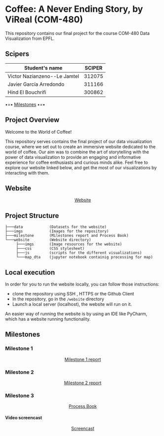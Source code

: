 # Coffee: A Never Ending Story, by ViReal (COM-480)

This repository contains our final project for the course 
COM-480 Data Visualization from EPFL.

## Scipers

| Student's name               | SCIPER |
|------------------------------|--------|
| Victor Nazianzeno--Le Jamtel | 312075 |
| Javier García Arredondo      | 311166 |
| Hind El Bouchrifi            | 300862 |

•=• [Milestones](#milestones) •=•


## Project Overview

Welcome to the World of Coffee! 

This repository serves contains the final project of our data visualization course, 
where we set out to create an immersive website dedicated to the world of coffee. 
Our aim was to combine the art of storytelling with the power of data visualization
to provide an engaging and informative experience for coffee enthusiasts and curious
minds alike. Feel free to explore our website linked below, and get the most of our 
visualizations by interacting with them.

## Website

<p align="center">
     <a href="https://com-480-data-visualization.github.io/project-2023-vireal/website/index.html">Website</a>
</p>

## Project Structure

``` 
├───data            (Datasets for the website)
├───imgs            (Images for the repository)
├───milestone       (Milestones report and Process Book)
└───website         (Website directory)       
     ├───imgs       (Image resources for the website)
     ├───css        (CSS stylesheet)
     ├───js         (scripts for the different visualizations)
     └───map_dta    (jupyter notebook containig processing for map)
```

## Local execution

In order for you to run the website locally, you can follow those instructions:
* clone the repository using SSH , HTTPS or the Github Client
* In the repository, go in the ``/website`` directory
* Launch a local server (localhost), the website will run on it.

An easier way of running the website is by using an IDE like PyCharm,
which has a website running functionality.

## Milestones

### Milestone 1
<p align="center">
     <a href="https://github.com/com-480-data-visualization/project-2023-vireal/blob/master/milestone/milestone1.md">Milestone 1 report</a>
</p>

### Milestone 2
<p align="center">
     <a href="https://github.com/com-480-data-visualization/project-2023-vireal/blob/master/milestone/milestone2.pdf">Milestone 2 report</a>
</p>


### Milestone 3

<p align="center">
     <a href="https://github.com/com-480-data-visualization/project-2023-vireal/blob/master/milestone/process_book.pdf">Process Book</a>
</p>

#### Video screencast

<p align="center">
     <a href="https://www.youtube.com/watch?v=ywskj7fMC1w">Screencast</a>
</p>


